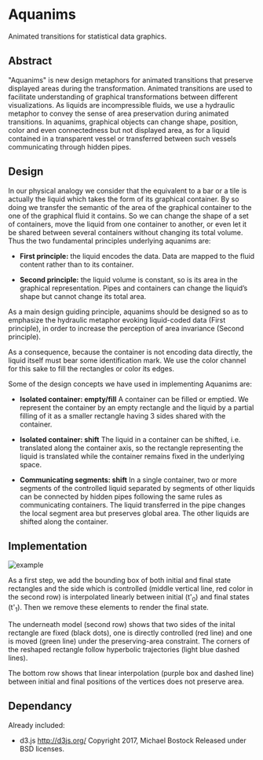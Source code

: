 # Aquanims
Animated transitions for statistical data graphics.

## Abstract
"Aquanims" is new design metaphors for animated transitions that preserve displayed areas during the
transformation. Animated transitions are used to facilitate understanding of graphical transformations between different
visualizations. As liquids are incompressible fluids, we use a hydraulic metaphor to convey the sense of area preservation during animated transitions. In aquanims, graphical objects can change shape, position, color and even connectedness but not displayed area, as for a liquid contained in a transparent vessel or transferred between such vessels communicating through hidden pipes.

## Design
In our physical analogy we consider that the equivalent to a bar or a tile is actually the liquid which takes the form of its graphical container. By so doing we transfer the semantic of the area of the graphical container to the one of the graphical fluid it contains. So we can change the shape of a set of containers, move the liquid from one container to another, or even let it be shared between several containers without changing its total volume. Thus the two fundamental principles underlying aquanims are:

- **First principle:** the liquid encodes the data. Data are mapped to the fluid content rather than to its container.

- **Second principle:** the liquid volume is constant, so is its area in the graphical representation. Pipes and containers can change the liquid’s shape but cannot change its total area.

As a main design guiding principle, aquanims should be designed so as to emphasize the hydraulic metaphor evoking liquid-coded data (First principle), in order to increase the perception of area invariance (Second principle).

As a consequence, because the container is not encoding data directly, the liquid itself must bear some identification mark. We use the color channel for this sake to fill the rectangles or color its edges.

Some of the design concepts we have used in implementing Aquanims are: 
- **Isolated container: empty/fill**
A container can be filled or emptied. We represent the container by an empty rectangle and the liquid by a partial filling of it as a smaller rectangle having 3 sides shared with the container.

- **Isolated container: shift**
The liquid in a container can be shifted, i.e. translated along the container axis, so the rectangle representing the liquid is translated while the container remains fixed in the underlying space.

- **Communicating segments: shift**
In a single container, two or more segments of the controlled liquid separated by segments of other liquids can be connected by hidden pipes following the same rules as communicating containers. The liquid transferred in the pipe changes the local segment area but preserves global area. The other liquids are shifted along the container.

## Implementation
![example](https://user-images.githubusercontent.com/40992880/42441215-6be88c96-8370-11e8-8795-3597b06af10e.JPG)

As a first step, we add the bounding box of both initial and final state rectangles and the side which is controlled (middle vertical line, red color in the second row) is interpolated linearly between initial (t'<sub>0</sub>) and final states (t'<sub>1</sub>). Then we remove these elements to render the final state. 

The underneath model (second row) shows that two sides of the inital rectangle are fixed (black dots), one is directly controlled (red line) and one is moved (green line) under the preserving-area constraint. The corners of the reshaped rectangle follow hyperbolic trajectories (light blue dashed lines). 

The bottom row shows that linear interpolation (purple box and dashed line) between initial and final positions of the vertices does not preserve area.

## Dependancy

Already included:
- d3.js http://d3js.org/ Copyright 2017, Michael Bostock Released under BSD licenses.

